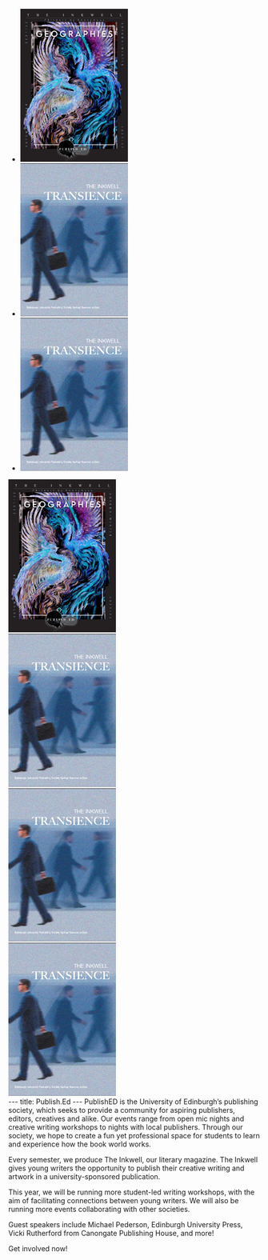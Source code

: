 <html>
<head>
  <link rel="stylesheet" type="text/css" href="https://cdn.jsdelivr.net/npm/@splidejs/splide@4.1.4/dist/css/splide.min.css">
</head>
<body> 
  <section class="splide" aria-label="Splide Basic HTML Example">
  <div class="splide__track">
		<ul class="splide__list">
			<li class="splide__slide">
				<img src="Images/Geographies-Cover-Page.png" alt="Geographies" width=215>
			</li>
			<li class="splide__slide">
				<img src="Images/Transience-Cover-Page.png" alt="Transience" width=215>
			</li>
			<li class="splide__slide">
				<img src="Images/Transience-Cover-Page.png" alt="Transience" width=215>
			</li>
		</ul>
  </div>
</section>
  <script src="https://cdn.jsdelivr.net/npm/@splidejs/splide@4.1.4/dist/js/splide.min.js"></script>
  <script>
  new Splide('.splide', {
	type: 'loop'
}).mount();
</script>
  <div class="Inkwell Carousel">
    <div>
      <img src="Images/Geographies-Cover-Page.png" alt="Geographies" width=215>
    </div>
    <div>
    <img src="Images/Transience-Cover-Page.png" alt="Transience" width=215>
    </div>
    <div>
    <img src="Images/Transience-Cover-Page.png" alt="Transience" width=215>
    </div>
    <div>
    <img src="Images/Transience-Cover-Page.png" alt="Transience" width=215>
    </div>
  </div>

  <script type="text/javascript" src="https://cdnjs.cloudflare.com/ajax/libs/jquery/3.7.1/jquery.min.js"></script>
  <script type="text/javascript" src="https://cdnjs.cloudflare.com/ajax/libs/jquery-migrate/3.5.2/jquery-migrate.min.js"></script>
  <script type="text/javascript" src="https://cdnjs.cloudflare.com/ajax/libs/slick-carousel/1.9.0/slick.min.js"></script>
  
  <script>
    $(document).ready(function(){
      $('.Inkwell Carousel').slick({
        setting-name: setting-value
      });
    });
  </script>


</body>
</html>
---
title: Publish.Ed
---
PublishED is the University of Edinburgh’s publishing society, which seeks to provide a community for aspiring publishers, editors, creatives and alike. Our events range from open mic nights and creative writing workshops to nights with local publishers. Through our society, we hope to create a fun yet professional space for students to learn and experience how the book world works. 

Every semester, we produce The Inkwell, our literary magazine. The Inkwell gives young writers the opportunity to publish their creative writing and artwork in a university-sponsored publication.  

This year, we will be running more student-led writing workshops, with the aim of facilitating connections between young writers. We will also be running more events collaborating with other societies.

Guest speakers include Michael Pederson, Edinburgh University Press, Vicki Rutherford from Canongate Publishing House, and more!

Get involved now! 
